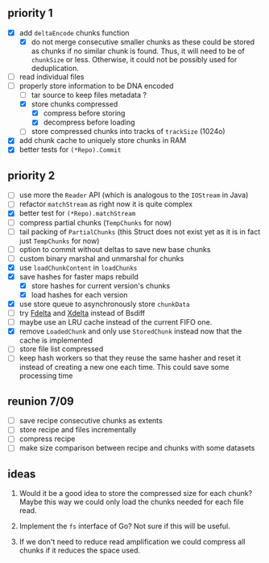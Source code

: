 priority 1
----------
- [x] add `deltaEncode` chunks function
    - [x] do not merge consecutive smaller chunks as these could be stored as
        chunks if no similar chunk is found. Thus, it will need to be of
        `chunkSize` or less. Otherwise, it could not be possibly used for
        deduplication.
- [ ] read individual files
- [ ] properly store information to be DNA encoded
    - [ ] tar source to keep files metadata ?
    - [x] store chunks compressed
        - [x] compress before storing
        - [x] decompress before loading
    - [ ] store compressed chunks into tracks of `trackSize` (1024o)
- [x] add chunk cache to uniquely store chunks in RAM
- [x] better tests for `(*Repo).Commit`

priority 2
----------
- [ ] use more the `Reader` API (which is analogous to the `IOStream` in Java)
- [ ] refactor `matchStream` as right now it is quite complex
- [x] better test for `(*Repo).matchStream`
- [ ] compress partial chunks (`TempChunks` for now)
- [ ] tail packing of `PartialChunks` (this Struct does not exist yet as it is in
    fact just `TempChunks` for now)
- [ ] option to commit without deltas to save new base chunks
- [ ] custom binary marshal and unmarshal for chunks
- [x] use `loadChunkContent` in `loadChunks`
- [x] save hashes for faster maps rebuild
    - [x] store hashes for current version's chunks
    - [x] load hashes for each version
- [x] use store queue to asynchronously store `chunkData`
- [ ] try [Fdelta](https://github.com/amlwwalker/fdelta) and
    [Xdelta](https://github.com/nine-lives-later/go-xdelta) instead of Bsdiff
- [ ] maybe use an LRU cache instead of the current FIFO one.
- [x] remove `LoadedChunk` and only use `StoredChunk` instead now that the cache
    is implemented
- [ ] store file list compressed
- [ ] keep hash workers so that they reuse the same hasher and reset it instead
    of creating a new one each time. This could save some processing time

reunion 7/09
------------
- [ ] save recipe consecutive chunks as extents
- [ ] store recipe and files incrementally
- [ ] compress recipe
- [ ] make size comparison between recipe and chunks with some datasets

ideas
-----
1. Would it be a good idea to store the compressed size for each chunk?
    Maybe this way we could only load the chunks needed for each file read.

2. Implement the `fs` interface of Go? Not sure if this will be useful.

3. If we don't need to reduce read amplification we could compress all chunks if
    it reduces the space used.
